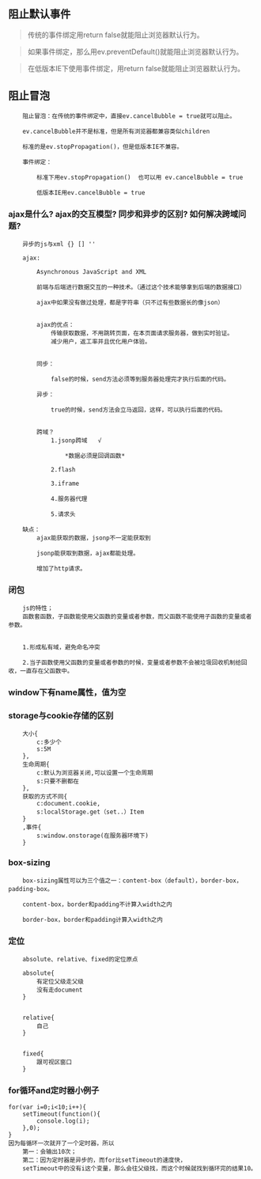 ﻿## 阻止默认事件

> 传统的事件绑定用return false就能阻止浏览器默认行为。

> 如果事件绑定，那么用ev.preventDefault()就能阻止浏览器默认行为。

> 在低版本IE下使用事件绑定，用return false就能阻止浏览器默认行为。

## 阻止冒泡

        阻止冒泡：在传统的事件绑定中，直接ev.cancelBubble = true就可以阻止。
        		
        ev.cancelBubble并不是标准，但是所有浏览器都兼容类似children
        		
        标准的是ev.stopPropagation()，但是低版本IE不兼容。
    		
        事件绑定：
        
            标准下用ev.stopPropagation()  也可以用 ev.cancelBubble = true
        			
            低版本IE用ev.cancelBubble = true
        
### ajax是什么? ajax的交互模型? 同步和异步的区别? 如何解决跨域问题? 
		
		异步的js与xml {} [] ''
		
		ajax:
		
			Asynchronous JavaScript and XML
			
			前端与后端进行数据交互的一种技术。（通过这个技术能够拿到后端的数据接口）
			
			ajax中如果没有做过处理，都是字符串（只不过有些数据长的像json）
			
			
			ajax的优点：
				传输获取数据，不用跳转页面，在本页面请求服务器，做到实时验证。
				减少用户，返工率并且优化用户体验。
				
			
			同步：
			
				false的时候，send方法必须等到服务器处理完才执行后面的代码。
				
			异步：
				
				true的时候，send方法会立马返回，这样，可以执行后面的代码。
				
			
			跨域？
				1.jsonp跨域   √
				
					*数据必须是回调函数*  
				
				2.flash
				
				3.iframe
				
				4.服务器代理
				
				5.请求头
			
		缺点：	
			ajax能获取的数据，jsonp不一定能获取到
			
			jsonp能获取到数据，ajax都能处理。
			
			增加了http请求。


### 闭包

    	js的特性；
    	函数套函数，子函数能使用父函数的变量或者参数，而父函数不能使用子函数的变量或者参数。
    	
    	
    	1.形成私有域，避免命名冲突
    	
    	2.当子函数使用父函数的变量或者参数的时候，变量或者参数不会被垃圾回收机制给回收，一直存在父函数中。
			
### window下有name属性，值为空

### storage与cookie存储的区别 
		
		大小{
			c:多少个
			s:5M
		},
		生命周期{
			c:默认为浏览器关闭,可以设置一个生命周期
			s:只要不删都在
		},
		获取的方式不同{
			c:document.cookie,
			s:localStorage.get（set..）Item  
		}
		,事件{
			s:window.onstorage(在服务器环境下)
		}
		
### box-sizing

        box-sizing属性可以为三个值之一：content-box（default），border-box，padding-box。
        
        content-box，border和padding不计算入width之内
        
        border-box，border和padding计算入width之内

### 定位

        absolute、relative、fixed的定位原点
		
		absolute{
			有定位父级走父级
			没有走document
		}
		
		
		relative{
			自己
		}
		
		
		fixed{
			跟可视区窗口
		}

### for循环and定时器小例子		
    for(var i=0;i<10;i++){
		setTimeout(function(){
			console.log(i);
		},0);
	}
    因为每循环一次就开了一个定时器，所以
		第一：会输出10次；
		第二：因为定时器是异步的，而for比setTimeout的速度快，
		setTimeout中的没有i这个变量，那么会往父级找，而这个时候就找到循环完的结果10。
